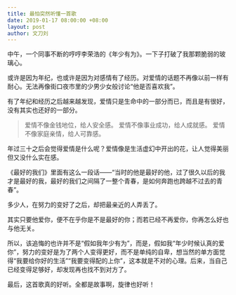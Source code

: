 ```yaml
---
title: 最怕突然听懂一首歌
date: 2019-01-17 08:00:00 +08:00
layout: post
author: 文刀刘
---
```


中午，一个同事不断的哼哼李荣浩的《年少有为》。一下子打破了我那颗脆弱的玻璃心。

或许是因为年纪，也或许是因为对感情有了经历。对爱情的话题不再像以前一样有耐心。无法再像街口夜市里的少男少女般讨论“他是否喜欢我”。

有了年纪和经历之后越来越发现，爱情只是生命中的一部分而已，而且是有很好，没有其实也还好的一部分。

>爱情不像金钱地位，给人安全感。
>爱情不像事业成功，给人成就感。
>爱情不像家庭亲情，给人可靠感。

年过三十之后会觉得爱情是什么呢？爱情像是生活虚幻中开出的花，让人觉得美丽但又没什么实在感。

《最好的我们》里面有这么一段话——“当时的他是最好的他，过了很久以后的我才是最好的我，最好的我们之间隔了一整个青春，是如何奔跑也跨越不过去的青春”。

多少人，在努力的变好了之后，却把最亲近的人弄丢了。

其实只要他爱你，便不在乎你是不是最好的你；而若已经不再爱你，你再怎么好也与他无关。

所以，该追悔的也许并不是“假如我年少有为”，而是，假如我“年少时候认真的爱你”，努力的变好是为了两个人变得更好，而不是单纯的自卑，想当然的单方面觉得“我要给你好的生活”“我要变得配的上你”，这本就是不对的心理。后来，当自己已经变得足够好，却发现再也找不到对方了。

最后，这首歌真的好听。全都是故事啊，旋律也好听！